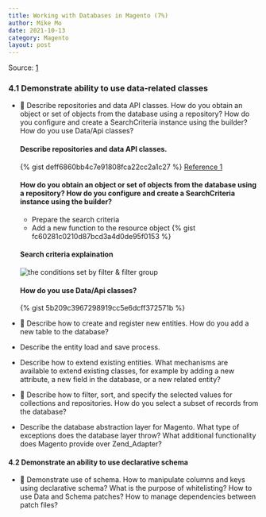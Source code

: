 ```yaml
---
title: Working with Databases in Magento (7%)
author: Mike Mo
date: 2021-10-13
category: Magento
layout: post
---
```


Source: [1]

### 4.1 Demonstrate ability to use data-related classes

- :cake: Describe repositories and data API classes. How do you obtain an object or set of objects from the database using a repository? How do you configure and create a SearchCriteria instance using the builder? How do you use Data/Api classes?

  #### Describe repositories and data API classes.

  {% gist deff6860bb4c7e91808fca22cc2a1c27 %}
  [Reference 1](https://belvg.com/tutorial/magento-2-certified-professional-developer-guide-section-4)

  #### How do you obtain an object or set of objects from the database using a repository? How do you configure and create a SearchCriteria instance using the builder?

  - Prepare the search criteria
  - Add a new function to the resource object
    {% gist fc60281c0210d87bcd3a4d0de95f0153 %}

  #### Search criteria explaination

  ![the conditions set by filter & filter group](https://belvg.com/wp-content/uploads/2019/10/Magento-2-Certified-Professional-Developer-Guide-Screenshot-22.jpg)

  #### How do you use Data/Api classes?

  {% gist 5b209c3967298919cc5e6dcff372571b %}

- :cake: Describe how to create and register new entities. How do you add a new table to the database?
- Describe the entity load and save process.
- Describe how to extend existing entities. What mechanisms are available to extend existing classes, for example by adding a new attribute, a new field in the database, or a new related entity?
- :cake: Describe how to filter, sort, and specify the selected values for collections and repositories. How do you select a subset of records from the database?
- Describe the database abstraction layer for Magento. What type of exceptions does the database layer throw? What additional functionality does Magento provide over Zend_Adapter?

#### 4.2 Demonstrate an ability to use declarative schema

- :cake: Demonstrate use of schema. How to manipulate columns and keys using declarative schema? What is the purpose of whitelisting? How to use Data and Schema patches? How to manage dependencies between patch files?

[1]: https://spark.adobe.com/page/RxKLtZiTNdnn3/
